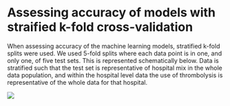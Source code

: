 # Assessing accuracy of models with straified k-fold cross-validation

When assessing accuracy of the machine learning models, stratified k-fold splits were used. We used 5-fold splits where each data point is in one, and only one, of five test sets. This is represented schematically below. Data is stratified such that the test set is representative of hospital mix in the whole data population, and within the hospital level data the use of thrombolysis is representative of the whole data for that hospital.

![](../images/kfold.jpg)
